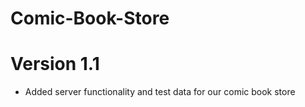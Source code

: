 # Comic-Book-Store


 # Version 1.1 
  - Added server functionality and test data for our comic book store
